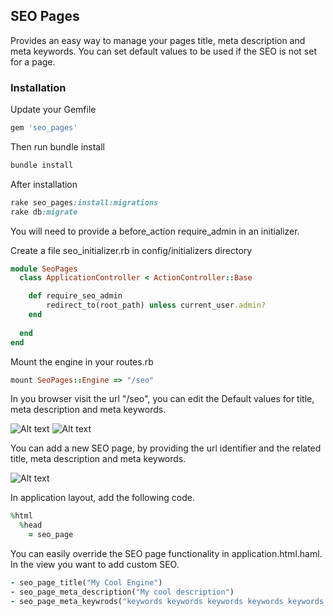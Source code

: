 ## SEO Pages

Provides an easy way to manage your pages title, meta description and meta keywords.
You can set default values to be used if the SEO is not set for a page.


### Installation

Update your Gemfile

```ruby
gem 'seo_pages'  
```

Then run bundle install 

```ruby
bundle install
```

After installation

```ruby
rake seo_pages:install:migrations
rake db:migrate
```

You will need to provide a before_action require_admin in an initializer.

Create a file seo_initializer.rb in config/initializers directory

```ruby
module SeoPages
  class ApplicationController < ActionController::Base

    def require_seo_admin
        redirect_to(root_path) unless current_user.admin?
    end
    
  end
end  
```

Mount the engine in your routes.rb

```ruby
mount SeoPages::Engine => "/seo"
```

In you browser visit the url "/seo", you can edit the Default values for title, meta description and meta keywords.

![Alt text](https://raw.github.com/BadrIT/seo_pages/gh-pages/images/seo_list.png "List SEO Pages")
![Alt text](https://raw.github.com/BadrIT/seo_pages/gh-pages/images/seo_edit_default.png "Edit Default SEO")

You can add a new SEO page, by providing the url identifier and the related title, meta description and meta keywords.

![Alt text](https://raw.github.com/BadrIT/seo_pages/gh-pages/images/seo_add_new.png "Add New SEO")

In application layout, add the following code.
```ruby
%html
  %head
    = seo_page
``` 

You can easily override the SEO page functionality in application.html.haml.
In the view you want to add custom SEO.
```ruby
- seo_page_title("My Cool Engine")
- seo_page_meta_description("My cool description")
- seo_page_meta_keywrods("keywords keywords keywords keywords keywords keywords keywords keywords")

```

